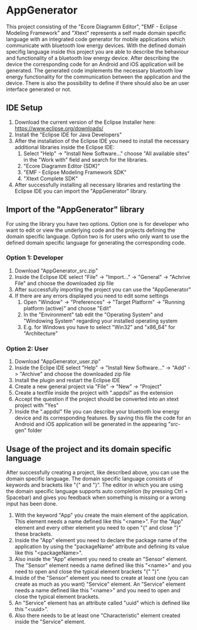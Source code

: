 # AppGenerator

This project consisting of the "Ecore Diagramm Editor", "EMF - Eclipse Modeling Framework" and "Xtext" represents a self made domain specific language with an integrated code generator for mobile applications which communicate with bluetooth low energy devices. With the defined domain specifig language inside this project you are able to describe the behaviour and functionality of a bluetooth low energy device. After describing the device the corresponding code for an Android and iOS application will be generated. The generated code implements the necessary bluetooth low energy functionality for the communication between the application and the device. There is also the possibility to define if there should also be an user interface generated or not. 

## IDE Setup

1. Download the current version of the Eclipse Installer here: https://www.eclipse.org/downloads/
2. Install the "Eclipse IDE for Java Developers"
3. After the installation of the Eclipse IDE you need to install the necessary additional libraries inside the Eclipse IDE:
	1. Select "Help" -> "Install New Software..." choose "All available sites" in the "Work with" field and search for the libraries.
	2. "Ecore Diagramm Editor (SDK)"
	3. "EMF - Eclipse Modeling Framework SDK"
	4. "Xtext Complete SDK"
4. After successfully installing all necessary libraries and restarting the Eclipse IDE you can import the "AppGenerator" library.

## Import of the "AppGenerator" library

For using the library you have two options. Option one is for developer who want to edit or view the underlying code and the projects defining the domain specific language. Option two is for users who only want to use the defined domain specific language for generating the corresponding code.

### Option 1: Developer

1. Download "AppGenerator_src.zip"
2. Inside the Eclipse IDE select "File" -> "Import..." -> "General" -> "Achrive File" and choose the downloaded zip file
3. After successfully importing the project you can use the "AppGenerator"
4. If there are any errors displayed you need to edit some settings
	1. Open "Window" -> "Preferences" -> "Target Platform" -> "Running platform (active)" and choose "Edit"
	2. In the "Environment" tab edit the "Operating System" and "Windowing System" regarding your installed operating system
	3. E.g. for Windows you have to select "Win32" and "x86_64" for "Architecture"

### Option 2: User

1. Download "AppGenerator_user.zip"
2. Inside the Eclipe IDE select "Help" -> "Install New Software..." -> "Add" -> "Archive" and choose the downloaded zip file
3. Install the plugin and restart the Eclipse IDE
4. Create a new general project via "File" -> "New" -> "Project"
5. Create a textfile inside the project with ".appdsl" as the extension
6. Accept the question if the project should be converted into an xtext project with "Yes"
7. Inside the ".appdsl" file you can describe your bluetooth low energy device and its corresponding features. By saving this file the code for an Android and iOS application will be generated in the appearing "src-gen" folder

## Usage of the project and its domain specific language

After successfully creating a project, like described above, you can use the domain specific language. The domain specific language consists of keywords and brackets like "{" and "}". The editor in which you are using the domain specific language supports auto completion (by pressing Ctrl + Spacebar) and gives you feedback when something is missing or a wrong input has been done.

1. With the keyword "App" you create the main element of the application. This element needs a name defined like this "\<name\>". For the "App" element and every other element you need to open "{" and close "}" these brackets.
2. Inside the "App" element you need to declare the package name of the application by using the "packageName" attribute and defining its value like this "\<packageName\>".
3. Also inside the "App" element you need to create an "Sensor" element. The "Sensor" element needs a name defined like this "\<name\>" and you need to open and close the typical element brackets "{" "}".
4. Inside of the "Sensor" element you need to create at least one (you can create as much as you want) "Service" element. An "Service" element needs a name defined like this "\<name\>" and you need to open and close the typical element brackets. 
5. An "Service" element has an attribute called "uuid" which is defined like this "\<uuid\>".
6. Also there needs to be at least one "Characteristic" element created inside the "Service" element. 
